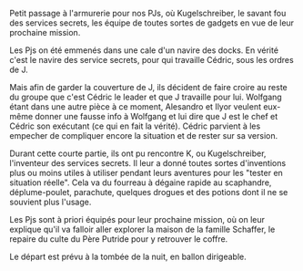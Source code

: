 Petit passage à l'armurerie pour nos PJs, où Kugelschreiber, le savant fou des
services secrets, les équipe de toutes sortes de gadgets en vue de leur
prochaine mission.

Les Pjs on été emmenés dans une cale d'un navire des docks. En vérité c'est le
navire des service secrets, pour qui travaille Cédric, sous les ordres de J.

Mais afin de garder la couverture de J, ils décident de faire croire au
reste du groupe que c'est Cédric le leader et que J travaille pour lui. Wolfgang
étant dans une autre pièce à ce moment, Alesandro et Ilyor veulent eux-même
donner une fausse info à Wolfgang et lui dire que J est le chef et Cédric son
exécutant (ce qui en fait la vérité). Cédric parvient à les empecher de
compliquer encore la situation et de rester sur sa version.

Durant cette courte partie, ils ont pu rencontre K, ou Kugelschreiber,
l'inventeur des services secrets. Il leur a donné toutes sortes d'inventions
plus ou moins utiles à utiliser pendant leurs aventures pour les "tester en
situation réelle". Cela va du fourreau à dégaine rapide au scaphandre,
déplume-poulet, parachute, quelques drogues et des potions dont il ne se
souvient plus l'usage.

Les Pjs sont à priori équipés pour leur prochaine mission, où on leur explique
qu'il va falloir aller explorer la maison de la famille Schaffer, le repaire du
culte du Père Putride pour y retrouver le coffre.

Le départ est prévu à la tombée de la nuit, en ballon dirigeable.
